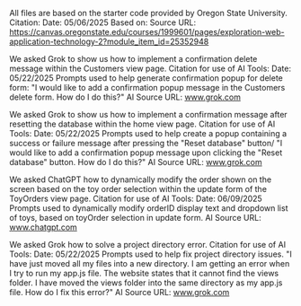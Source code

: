 All files are based on the starter code provided by Oregon State University.
Citation:
Date: 05/06/2025
Based on:
Source URL: https://canvas.oregonstate.edu/courses/1999601/pages/exploration-web-application-technology-2?module_item_id=25352948 

We asked Grok to show us how to implement a confirmation delete message within the Customers view page.
Citation for use of AI Tools:
Date: 05/22/2025
Prompts used to help generate confirmation popup for delete form:
"I would like to add a confirmation popup message in the Customers delete form. How do I do this?"
AI Source URL: www.grok.com

We asked Grok to show us how to implement a confirmation message after resetting the database within the home view page.
Citation for use of AI Tools:
Date: 05/22/2025
Prompts used to help create a popup containing a success or failure message after pressing the "Reset database" button/
"I would like to add a confirmation popup message upon clicking the "Reset database" button. How do I do this?"
AI Source URL: www.grok.com

We asked ChatGPT how to dynamically modify the order shown on the screen based on the toy order selection within the update form of the ToyOrders view page.
Citation for use of AI Tools:
Date: 06/09/2025
Prompts used to dynamically modify orderID display text and dropdown list of toys, based on toyOrder selection in update form.
AI Source URL: www.chatgpt.com 

We asked Grok how to solve a project directory error.
Citation for use of AI Tools:
Date: 05/22/2025
Prompts used to help fix project directory issues.
"I have just moved all my files into a new directory. I am getting an error when I try to run my app.js file. The website states that it cannot find the views folder. I have moved the views folder into the same directory as my app.js file. How do I fix this error?"
AI Source URL: www.grok.com
